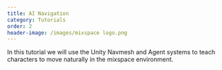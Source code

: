 ```yaml
---
title: AI Navigation
category: Tutorials
order: 2
header-image: /images/mixspace logo.png
---
```


In this tutorial we will use the Unity Navmesh and Agent systems to teach characters to move naturally in the mixspace environment.
